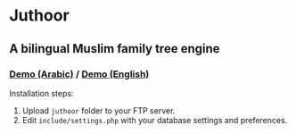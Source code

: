 # Juthoor
## A bilingual Muslim family tree engine

### [Demo (Arabic)](http://issaissa.net/juthoor/) / [Demo (English)](http://issaissa.net/juthooren/)

Installation steps:
1. Upload `juthoor` folder to your FTP server.
2. Edit `include/settings.php` with your database settings and preferences.
